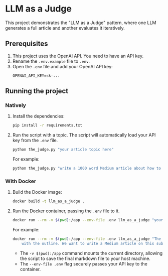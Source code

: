 # LLM as a Judge

This project demonstrates the "LLM as a Judge" pattern, where one LLM generates a full article and another evaluates it iteratively.

## Prerequisites

1.  This project uses the OpenAI API. You need to have an API key.
2.  Rename the `.env.example` file to `.env`.
3.  Open the `.env` file and add your OpenAI API key:
    ```
    OPENAI_API_KEY=sk-...
    ```

## Running the project

### Natively

1.  Install the dependencies:
    ```bash
    pip install -r requirements.txt
    ```
2.  Run the script with a topic. The script will automatically load your API key from the `.env` file.
    ```bash
    python the_judge.py "your article topic here"
    ```
    For example:
    ```bash
    python the_judge.py "write a 1000 word Medium article about how to use the LLM as a judge pattern"
    ```

### With Docker

1.  Build the Docker image:
    ```bash
    docker build -t llm_as_a_judge .
    ```
2.  Run the Docker container, passing the `.env` file to it.
    ```bash
    docker run --rm -v $(pwd):/app --env-file .env llm_as_a_judge "your article topic here"
    ```
    For example:
    ```bash
    docker run --rm -v $(pwd):/app --env-file .env llm_as_a_judge "The LLM as a judge pattern. The first agent generates an outline for a story. The second agent judges the outline and provides feedback. We loop until the judge is satisfied
        with the outline. We want to write a Medium article on this subject. It should not sound like it was written by an LLM. The subject of the article is using this pattern to get OpenAI Agents to write an articloe about how they write this article"
    ```
    - The `-v $(pwd):/app` command mounts the current directory, allowing the script to save the final markdown file to your host machine.
    - The `--env-file .env` flag securely passes your API key to the container.
